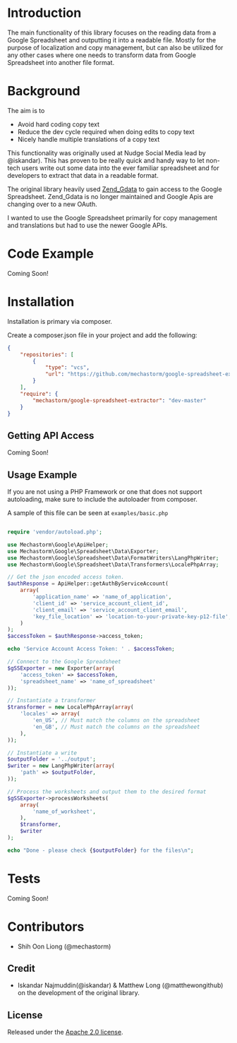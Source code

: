 # Introduction

The main functionality of this library focuses on the reading data from a Google Spreadsheet and outputting it into a readable file. Mostly for the purpose of localization and copy management, but can also be utilized for any other cases where one needs to transform data from Google Spreadsheet into another file format.


# Background

The aim is to

* Avoid hard coding copy text
* Reduce the dev cycle required when doing edits to copy text
* Nicely handle multiple translations of a copy text

This functionality was originally used at Nudge Social Media lead by @iskandar). This has proven to be really quick and handy way to let non-tech users write out some data into the ever familiar spreadsheet and for developers to extract that data in a readable format.

The original library heavily used [Zend_Gdata](https://github.com/zendframework/ZendGData) to gain access to the Google Spreadsheet. Zend_Gdata is no longer maintained and Google Apis are changing over to a new OAuth.

I wanted to use the Google Spreadsheet primarily for copy management and translations but had to use the newer Google APIs.

# Code Example

Coming Soon!

# Installation

Installation is primary via composer.

Create a composer.json file in your project and add the following:

```json
{
    "repositories": [
        {
            "type": "vcs",
            "url": "https://github.com/mechastorm/google-spreadsheet-extractor"
        }
    ],
    "require": {
        "mechastorm/google-spreadsheet-extractor": "dev-master"
    }
}
```

## Getting API Access

Coming Soon!

## Usage Example

If you are not using a PHP Framework or one that does not support autoloading, make sure to include the autoloader from composer.

A sample of this file can be seen at `examples/basic.php`

```php

require 'vendor/autoload.php';

use Mechastorm\Google\ApiHelper;
use Mechastorm\Google\Spreadsheet\Data\Exporter;
use Mechastorm\Google\Spreadsheet\Data\FormatWriters\LangPhpWriter;
use Mechastorm\Google\Spreadsheet\Data\Transformers\LocalePhpArray;

// Get the json encoded access token.
$authResponse = ApiHelper::getAuthByServiceAccount(
    array(
        'application_name' => 'name_of_application',
        'client_id' => 'service_account_client_id',
        'client_email' => 'service_account_client_email',
        'key_file_location' => 'location-to-your-private-key-p12-file',
    )
);
$accessToken = $authResponse->access_token;

echo 'Service Account Access Token: ' . $accessToken;

// Connect to the Google Spreadsheet
$gSSExporter = new Exporter(array(
    'access_token' => $accessToken,
    'spreadsheet_name' => 'name_of_spreadsheet'
));

// Instantiate a transformer
$transformer = new LocalePhpArray(array(
    'locales' => array(
        'en_US', // Must match the columns on the spreadsheet
        'en_GB', // Must match the columns on the spreadsheet
    ),
));

// Instantiate a write
$outputFolder = '../output';
$writer = new LangPhpWriter(array(
    'path' => $outputFolder,
));

// Process the worksheets and output them to the desired format
$gSSExporter->processWorksheets(
    array(
        'name_of_worksheet',
    ),
    $transformer,
    $writer
);

echo "Done - please check {$outputFolder} for the files\n";

```

# Tests

Coming Soon!

# Contributors

- Shih Oon Liong (@mechastorm)


## Credit

- Iskandar Najmuddin(@iskandar) & Matthew Long (@matthewongithub) on the development of the original library.

## License

Released under the [Apache 2.0 license](http://choosealicense.com/licenses/apache-2.0/).